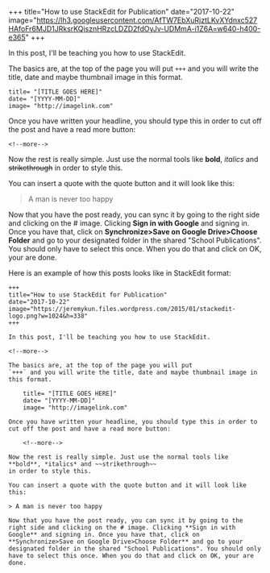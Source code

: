 +++
title="How to use StackEdit for Publication"
date="2017-10-22"
image="https://lh3.googleusercontent.com/AfTW7EbXuRjztLKvXYdnxc527HAfoFr6MJD1JRksrKQjsznHRzcLDZD2fdOyJv-UDMmA-i1Z6A=w640-h400-e365"
+++

In this post, I'll be teaching you how to use StackEdit.

<!--more-->

The basics are, at the top of the page you will put 
`+++` and you will write the title, date and maybe thumbnail image in this format.

    title= "[TITLE GOES HERE]"
    date= "[YYYY-MM-DD]"
    image= "http://imagelink.com"

Once you have written your headline, you should type this in order to cut off the post and have a read more button:

    <!--more-->

Now the rest is really simple. Just use the normal tools like **bold**, *italics* and ~~strikethrough~~
in order to style this.

You can insert a quote with the quote button and it will look like this:

> A man is never too happy

Now that you have the post ready, you can sync it by going to the right side and clicking on the # image. Clicking **Sign in with Google** and signing in. Once you have that, click on **Synchronize>Save on Google Drive>Choose Folder** and go to your designated folder in the shared "School Publications". You should only have to select this once. When you do that and click on OK, your are done.

Here is an example of how this posts looks like in StackEdit format:

    +++
    title="How to use StackEdit for Publication"
    date="2017-10-22"
    image="https://jeremykun.files.wordpress.com/2015/01/stackedit-logo.png?w=1024&h=338"
    +++
    
    In this post, I'll be teaching you how to use StackEdit.
    
    <!--more-->
    
    The basics are, at the top of the page you will put 
    `+++` and you will write the title, date and maybe thumbnail image in this format.
    
        title= "[TITLE GOES HERE]"
        date= "[YYYY-MM-DD]"
        image= "http://imagelink.com"
    
    Once you have written your headline, you should type this in order to cut off the post and have a read more button:
    
        <!--more-->
    
    Now the rest is really simple. Just use the normal tools like **bold**, *italics* and ~~strikethrough~~
    in order to style this.
    
    You can insert a quote with the quote button and it will look like this:
    
    > A man is never too happy
    
    Now that you have the post ready, you can sync it by going to the right side and clicking on the # image. Clicking **Sign in with Google** and signing in. Once you have that, click on **Synchronize>Save on Google Drive>Choose Folder** and go to your designated folder in the shared "School Publications". You should only have to select this once. When you do that and click on OK, your are done.

<!--stackedit_data:
eyJoaXN0b3J5IjpbMTgyNzI3ODMxOV19
-->